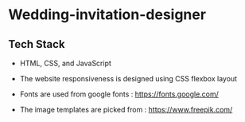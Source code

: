 # Wedding-invitation-designer

## Tech Stack
- HTML, CSS, and JavaScript

- The website responsiveness is designed using CSS flexbox layout

- Fonts are used from google fonts : https://fonts.google.com/

- The image templates are picked from : https://www.freepik.com/